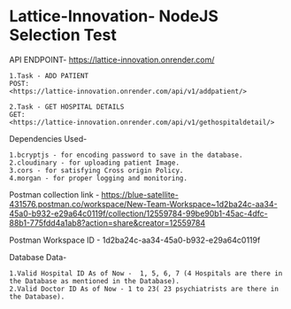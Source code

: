 # Lattice-Innovation- NodeJS Selection Test

API ENDPOINT- 
	<https://lattice-innovation.onrender.com/>

	1.Task - ADD PATIENT
	POST: 
	<https://lattice-innovation.onrender.com/api/v1/addpatient/>
	
	2.Task - GET HOSPITAL DETAILS
	GET: 
	<https://lattice-innovation.onrender.com/api/v1/gethospitaldetail/>
	

Dependencies Used- 

	1.bcryptjs - for encoding password to save in the database.
	2.cloudinary - for uploading patient Image.
	3.cors - for satisfying Cross origin Policy.
	4.morgan - for proper logging and monitoring. 
	

Postman collection link - <https://blue-satellite-431576.postman.co/workspace/New-Team-Workspace~1d2ba24c-aa34-45a0-b932-e29a64c0119f/collection/12559784-99be90b1-45ac-4dfc-88b1-775fdd4a1ab8?action=share&creator=12559784>


Postman Workspace ID - 1d2ba24c-aa34-45a0-b932-e29a64c0119f	

Database Data-

	1.Valid Hospital ID As of Now -  1, 5, 6, 7 (4 Hospitals are there in the Database as mentioned in the Database).
	2.Valid Doctor ID As of Now - 1 to 23( 23 psychiatrists are there in the Database).
